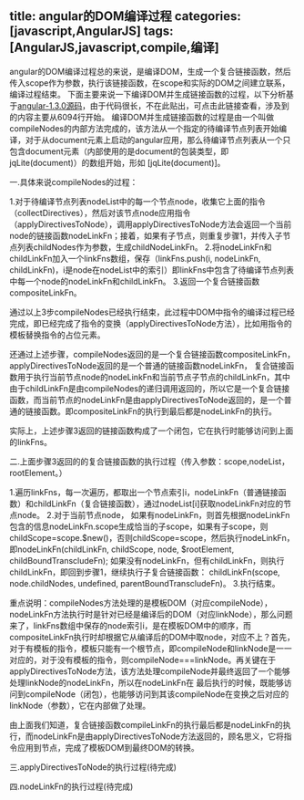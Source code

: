 title: angular的DOM编译过程
categories: [javascript,AngularJS]
tags: [AngularJS,javascript,compile,编译]
---
angular的DOM编译过程总的来说，是编译DOM，生成一个复合链接函数，然后传入scope作为参数，执行该链接函数，在scope和实际的DOM之间建立联系，编译过程结束。
下面主要来说一下编译DOM并生成链接函数的过程，以下分析基于[angular-1.3.0源码](https://github.com/Gpia/temp-data/blob/master/javascript/lib/angular-1.3.0.js)，由于代码很长，不在此贴出，可点击此链接查看，涉及到的内容主要从6094行开始。
编译DOM并生成链接函数的过程是由一个叫做compileNodes的内部方法完成的，该方法从一个指定的待编译节点列表开始编译，对于从document元素上启动的angular应用，那么待编译节点列表从一个只包含document元素（内部使用的是document的包装类型，即jqLite(document)）的数组开始，形如 [jqLite(document)]。

一.具体来说compileNodes的过程：

1.对于待编译节点列表nodeList中的每一个节点node，收集它上面的指令（collectDirectives），然后对该节点node应用指令（applyDirectivesToNode），调用applyDirectivesToNode方法会返回一个当前node的链接函数nodeLinkFn；接着，如果有子节点，则重复步骤1，并传入子节点列表childNodes作为参数，生成childNodeLinkFn。
2.将nodeLinkFn和childLinkFn加入一个linkFns数组，保存（linkFns.push(i, nodeLinkFn, childLinkFn)，i是node在nodeList中的索引）即linkFns中包含了待编译节点列表中每一个node的nodeLinkFn和childLinkFn。
3.返回一个复合链接函数compositeLinkFn。

通过以上3步compileNodes已经执行结束，此过程中DOM中指令的编译过程已经完成，即已经完成了指令的变换（applyDirectivesToNode方法），比如用指令的模板替换指令的占位元素。

还通过上述步骤，compileNodes返回的是一个复合链接函数compositeLinkFn，applyDirectivesToNode返回的是一个普通的链接函数nodeLinkFn，
复合链接函数用于执行当前节点node的nodeLinkFn和当前节点子节点的childLinkFn，其中由于childLinkFn是由compileNodes的递归调用返回的，所以它是一个复合链接函数，而当前节点的nodeLinkFn是由applyDirectivesToNode返回的，是一个普通的链接函数。即compositeLinkFn的执行到最后都是nodeLinkFn的执行。

<!-- more --> 

实际上，上述步骤3返回的链接函数构成了一个闭包，它在执行时能够访问到上面的linkFns。

二.上面步骤3返回的的复合链接函数的执行过程（传入参数：scope,nodeList，rootElement。）

1.遍历linkFns，每一次遍历，都取出一个节点索引i，nodeLinkFn（普通链接函数）和childLinkFn（复合链接函数），通过nodeList[i]获取nodeLinkFn对应的节点node。
2.对于当前节点node，
  如果有nodeLinkFn，则首先根据nodeLinkFn包含的信息nodeLinkFn.scope生成恰当的子scope，如果有子scope，则childScope=scope.$new()，否则childScope=scope，然后执行nodeLinkFn，即nodeLinkFn(childLinkFn, childScope, node, $rootElement, childBoundTranscludeFn);
  如果没有nodeLinkFn，但有childLinkFn，则执行childLinkFn，即回到步骤1，继续执行子复合链接函数： childLinkFn(scope, node.childNodes, undefined, parentBoundTranscludeFn)。
3.执行结束。

重点说明：compileNodes方法处理的是模板DOM（对应compileNode），nodeLinkFn方法执行时是针对已经是编译后的DOM（对应linkNode），那么问题来了，linkFns数组中保存的node索引i，是在模板DOM中的顺序，而compositeLinkFn执行时却根据它从编译后的DOM中取node，对应不上？首先，对于有模板的指令，模板只能有一个根节点，即compileNode和linkNode是一一对应的，对于没有模板的指令，则compileNode===linkNode。再关键在于applyDirectivesToNode方法，该方法处理compileNode并最终返回了一个能够处理linkNode的nodeLinkFn，所以在nodeLinkFn在 最后执行的时候，既能够访问到compileNode（闭包），也能够访问到其该compileNode在变换之后对应的linkNode（参数），它在内部做了处理。

由上面我们知道，复合链接函数compileLinkFn的执行最后都是nodeLinkFn的执行，而nodeLinkFn是由applyDirectivesToNode方法返回的，顾名思义，它将指令应用到节点，完成了模板DOM到最终DOM的转换。

三.applyDirectivesToNode的执行过程(待完成)

四.nodeLinkFn的执行过程(待完成)